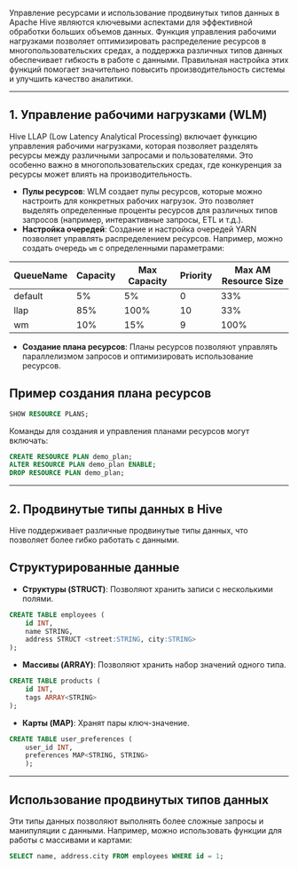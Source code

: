 
Управление ресурсами и использование продвинутых типов данных в Apache Hive являются ключевыми аспектами для эффективной обработки больших объемов данных. Функция управления рабочими нагрузками позволяет оптимизировать распределение ресурсов в многопользовательских средах, а поддержка различных типов данных обеспечивает гибкость в работе с данными. Правильная настройка этих функций помогает значительно повысить производительность системы и улучшить качество аналитики.

---

## 1. Управление рабочими нагрузками (WLM)

Hive LLAP (Low Latency Analytical Processing) включает функцию управления рабочими нагрузками, которая позволяет разделять ресурсы между различными запросами и пользователями. Это особенно важно в многопользовательских средах, где конкуренция за ресурсы может влиять на производительность.

- **Пулы ресурсов**: WLM создает пулы ресурсов, которые можно настроить для конкретных рабочих нагрузок. Это позволяет выделять определенные проценты ресурсов для различных типов запросов (например, интерактивные запросы, ETL и т.д.).
- **Настройка очередей**: Создание и настройка очередей YARN позволяет управлять распределением ресурсов. Например, можно создать очередь `wm` с определенными параметрами:

|QueueName|Capacity|Max Capacity|Priority|Max AM Resource Size|
|---|---|---|---|---|
|default|5%|5%|0|33%|
|llap|85%|100%|10|33%|
|wm|10%|15%|9|100%|

- **Создание плана ресурсов**: Планы ресурсов позволяют управлять параллелизмом запросов и оптимизировать использование ресурсов.

## Пример создания плана ресурсов

```sql
SHOW RESOURCE PLANS;
```
Команды для создания и управления планами ресурсов могут включать:
```sql
CREATE RESOURCE PLAN demo_plan; 
ALTER RESOURCE PLAN demo_plan ENABLE; 
DROP RESOURCE PLAN demo_plan;
```

---
## 2. Продвинутые типы данных в Hive

Hive поддерживает различные продвинутые типы данных, что позволяет более гибко работать с данными.
## Структурированные данные

- **Структуры (STRUCT)**: Позволяют хранить записи с несколькими полями.

``` sql
CREATE TABLE employees (     
	id INT,    
	name STRING,    
	address STRUCT <street:STRING, city:STRING> 
);
```

- **Массивы (ARRAY)**: Позволяют хранить набор значений одного типа.

```sql
CREATE TABLE products (     
	id INT,    
	tags ARRAY<STRING> 
);
```

- **Карты (MAP)**: Хранят пары ключ-значение.

```sql
CREATE TABLE user_preferences (     
	user_id INT,    
	preferences MAP<STRING, STRING> 
	);
```

---

## Использование продвинутых типов данных

Эти типы данных позволяют выполнять более сложные запросы и манипуляции с данными. Например, можно использовать функции для работы с массивами и картами:

```sql
SELECT name, address.city FROM employees WHERE id = 1;
```


